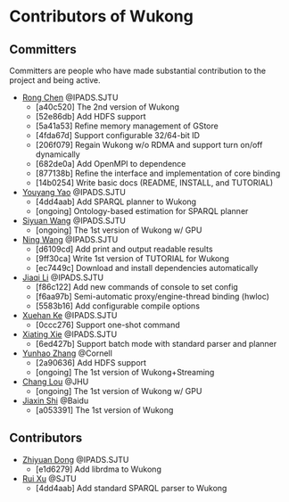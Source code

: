 Contributors of Wukong
====================


Committers
----------
Committers are people who have made substantial contribution to the project and being active.

- [Rong Chen](https://github.com/realstolz) @IPADS.SJTU
  + [a40c520]  The 2nd version of Wukong
  + [52e86db]  Add HDFS support
  + [5a41a53]  Refine memory management of GStore
  + [4fda67d]  Support configurable 32/64-bit ID
  + [206f079]  Regain Wukong w/o RDMA and support turn on/off dynamically
  + [682de0a]  Add OpenMPI to dependence
  + [877138b]  Refine the interface and implementation of core binding
  + [14b0254]  Write basic docs (README, INSTALL, and TUTORIAL)
- [Youyang Yao]() @IPADS.SJTU
  + [4dd4aab]  Add SPARQL planner to Wukong
  + [ongoing]  Ontology-based estimation for SPARQL planner
- [Siyuan Wang]() @IPADS.SJTU
  + [ongoing]  The 1st version of Wukong w/ GPU
- [Ning Wang](https://github.com/aswasn) @IPADS.SJTU
  + [d6109cd]  Add print and output readable results
  + [9ff30ca]  Write 1st version of TUTORIAL for Wukong
  + [ec7449c]  Download and install dependencies automatically
- [Jiaqi Li]() @IPADS.SJTU
  + [f86c122]  Add new commands of console to set config
  + [f6aa97b]  Semi-automatic proxy/engine-thread binding (hwloc)
  + [5583b16]  Add configurable compile options
- [Xuehan Ke]() @IPADS.SJTU
  + [0ccc276]  Support one-shot command
- [Xiating Xie](https://github.com/xzita) @IPADS.SJTU
  + [6ed427b]  Support batch mode with standard parser and planner
- [Yunhao Zhang](https://github.com/yhzhang0128) @Cornell
  + [2a90636]  Add HDFS support
  + [ongoing]  The 1st version of Wukong+Streaming
- [Chang Lou]() @JHU
  + [ongoing]  The 1st version of Wukong w/ GPU
- [Jiaxin Shi](https://github.com/shijiaxin) @Baidu
  + [a053391]  The 1st version of Wukong


Contributors
----------
- [Zhiyuan Dong]() @IPADS.SJTU
  + [e1d6279]  Add librdma to Wukong
- [Rui Xu]() @SJTU
  + [4dd4aab]  Add standard SPARQL parser to Wukong